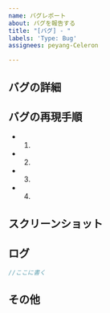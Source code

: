 ```yaml
---
name: バグレポート
about: バグを報告する
title: "[バグ] - "
labels: 'Type: Bug'
assignees: peyang-Celeron

---
```


## バグの詳細

## バグの再現手順
+ 1.
+ 2.
+ 3.
+ 4.
<!-- 他にもあったら書いて。なかったら消して() -->

## スクリーンショット
<!-- (あれば !>

## 環境
<!-- バージョンとかModとか、必要ならば書いて() -->

## ログ
<!-- エラーのログとかあったら書いて -->
```java
//ここに書く
```

## その他
<!-- 何かあったら書いて !>
